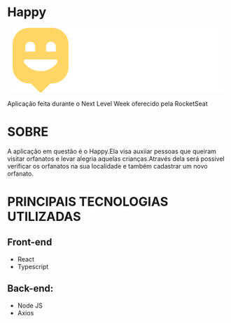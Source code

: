 # Happy

<p align="center">
  <img alt="Logo do projeto" src="./web/src/images/Logo.svg" />
</p>

Aplicação feita durante o Next Level Week oferecido pela RocketSeat </br>

# SOBRE</br>

A aplicação em questão é o Happy.Ela visa auxiiar pessoas que queiram visitar orfanatos e levar alegria aquelas crianças.Através dela será possivel verificar os orfanatos na sua 
localidade e também cadastrar um novo orfanato. 

# PRINCIPAIS TECNOLOGIAS UTILIZADAS</br>
## Front-end

- React </br>
- Typescript

## Back-end:
- Node JS </br>
- Axios </br>
